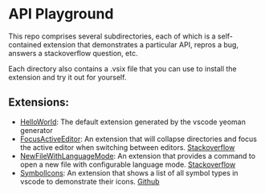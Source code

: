 # API Playground

This repo comprises several subdirectories, each of which is a self-contained extension that demonstrates a particular API, repros a bug, answers a stackoverflow question, etc.

Each directory also contains a .vsix file that you can use to install the extension and try it out for yourself.

## Extensions:
* [HelloWorld](HelloWorld/README.md): The default extension generated by the vscode yeoman generator
* [FocusActiveEditor](FocusActiveEditor/README.md): An extension that will collapse directories and focus the active editor when switching between editors. [Stackoverflow](https://stackoverflow.com/questions/42673828/how-to-collapse-explorer-folders-before-focusing-a-file-in-vcode)
* [NewFileWithLanguageMode](NewFileWithLanguageMode/README.md): An extension that provides a command to open a new file with configurable language mode. [Stackoverflow](https://stackoverflow.com/questions/42677180/is-there-a-way-to-make-visual-code-create-html-file-by-default)
* [SymbolIcons](SymbolIcons/README.md): An extension that shows a list of all symbol types in vscode to demonstrate their icons. [Github](https://github.com/Microsoft/vscode/issues/21315)